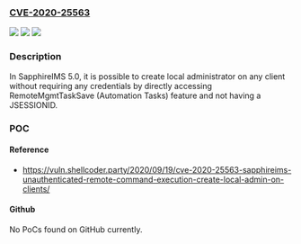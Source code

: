 ### [CVE-2020-25563](https://cve.mitre.org/cgi-bin/cvename.cgi?name=CVE-2020-25563)
![](https://img.shields.io/static/v1?label=Product&message=n%2Fa&color=blue)
![](https://img.shields.io/static/v1?label=Version&message=n%2Fa&color=blue)
![](https://img.shields.io/static/v1?label=Vulnerability&message=n%2Fa&color=brighgreen)

### Description

In SapphireIMS 5.0, it is possible to create local administrator on any client without requiring any credentials by directly accessing RemoteMgmtTaskSave (Automation Tasks) feature and not having a JSESSIONID.

### POC

#### Reference
- https://vuln.shellcoder.party/2020/09/19/cve-2020-25563-sapphireims-unauthenticated-remote-command-execution-create-local-admin-on-clients/

#### Github
No PoCs found on GitHub currently.

